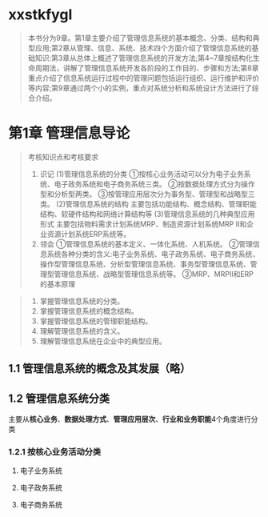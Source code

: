 # xxstkfygl

> 本书分为9章。第1章主要介绍了管理信息系统的基本概念、分类、结构和典型应用;第2章从管理、信息、系统、技术四个方面介绍了管理信息系统的基础知识:第3章从总体上概述了管理信息系统的开发方法;第4~7章按结构化生命周期法，讲解了管理信息系统开发各阶段的工作目的、步骤和方法;第8章重点介绍了信息系统运行过程中的管理问题包括运行组织、运行维护和评价等内容;第9章通过两个小的实例，重点对系统分析和系统设计方法进行了综合介绍。

# 第1章 管理信息导论

> 考核知识点和考核要求
>
> 1. 识记
>    (1)管理信息系统的分类
>    ①按核心业务活动可以分为电子业务系统、电子政务系统和电子商务系统三类。
>    ②按数据处理方式分为操作型和分析型两类。
>    ③按管理应用层次分为事务型、管理型和战略型三类。
>    (2)管理信息系统的结构
>    主要包括功能结构、概念结构、管理职能结构、软硬件结构和网络计算结构等
>    (3)管理信息系统的几种典型应用形式
>    主要包括物料需求计划系统MRP、制造资源计划系统MRP Ⅱ和企业资源计划系统ERP系统等。
> 2. 领会
>    ①管理信息系统的基本定义、一体化系统、人机系统。
>    ②管理信息系统各种分类的含义:电子业务系统、电子政务系统、电子商务系统、操作型管理信息系统、分析型管理信息系统、事务型管理信息系统、管理型管理信息系统、战略型管理信息系统等。
>    ③MRP、MRPⅡ和ERP的基本原理

> 1. 掌握管理信息系统的分类。
> 2. 掌握管理信息系统的概念结构。
> 3. 掌握管理信息系统的管理职能结构。
> 4. 理解管理信息系统的含义。
> 5. 理解管理信息系统在企业中的典型应用。

## 1.1 管理信息系统的概念及其发展（略）	

## 1.2 管理信息系统分类

主要从**核心业务**、**数据处理方式**、**管理应用层次**、**行业和业务职能**4个角度进行分类

### 1.2.1 按核心业务活动分类

1. 电子业务系统

   

2. 电子政务系统

3. 电子商务系统

